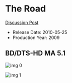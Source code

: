 # The Road

[Discussion Post](https://www.avsforum.com/threads/bass-eq-for-filtered-movies.2995212/post-56734284)

* Release Date: 2010-05-25
* Production Year: 2009

## BD/DTS-HD MA 5.1

![img 0](https://fanart.tv/fanart/movies/20766/moviethumb/the-road-5a35ae6f3e638.jpg)

![img 1](https://i.imgur.com/ULfziVY.png)

